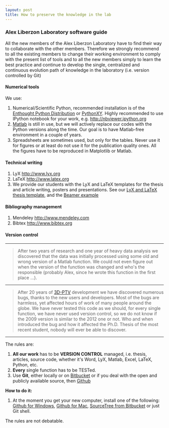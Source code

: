 ```yaml
---
layout: post
title: How to preserve the knowledge in the lab
---
```




### Alex Liberzon Laboratory software guide

All the new members of the Alex Liberzon Laboratory have to find their way to collaborate with the other members. Therefore we strongly recommend to all the existing members to change their working environment to comply with the present list of tools and to all the new members simply to learn the best practice and continue to develop the single, centralized and continuous evolution path of knowledge in the laboratory (i.e. version controlled by Git)


#### Numerical tools
We use:

1. Numerical/Scientific Python, recommended installation is of the [Enthought Python Distribution](http://www.enthought.com/products/epd.php) or [PythonXY](www.pythonxy.com). Highly recommended to use IPython notebook for your work, e.g. <http://nbviewer.ipython.org>  
1. [Matlab](www.mathworks.com) is still in use, but we will actively replace our codes with the Python versions along the time. Our goal is to have Matlab-free environment in a couple of years.
1. Spreadsheets are sometimes used, but only for the tables. Never use it for figures or at least do not use it for the publication quality ones. All the figures have to be reproduced in Matplotlib or Matlab.


#### Technical writing

1. LyX <http://www.lyx.org>
2. LaTeX <http://www.latex.org>
3. We provide our students with the LyX and LaTeX templates for the thesis and article writing, posters and presentations. See our [LyX and LaTeX thesis template](https://github.com/alexlib/tau_thesis_lyx_template), and the [Beamer example](https://speakerdeck.com/alexlib/resuspension-of-spherical-particles-in-the-oscillating-grid-turbulence)

#### Bibliography management

1. Mendeley <http://www.mendeley.com>
2. Bibtex <http://www.bibtex.org>



#### Version control
---

> After two years of research and one year of heavy data analysis we discovered that the data was initially processed using some old and wrong version of a Matlab function. We could not even figure out when the version of the function was changed and who's the responsible (probably Alex, since he wrote this function in the first place …).   

----

> After 20 years of [3D-PTV](http://3dptv.github.com) development we have discovered numerous bugs, thanks to the new users and developers. Most of the bugs are harmless, yet affected hours of work of many people around the globe. We have never tested this code as we should, for every single function, we have never used version control, so we do not know if the 2009 version is similar to the 2012 one or not. Who and when introduced the bug and how it affected the Ph.D. Thesis of the most recent student, nobody will ever be able to discover.

-----

The rules are:

1. **All our work** has to be **VERSION CONTROL** managed, i.e. thesis, articles, source code, whether it's Word, LyX, Matlab, Excel, LaTeX, Python, etc.
2. **Every** single function has to be TESTed.
3. Use **Git**, either locally or on [Bitbucket](http://bitbucket.org) or if you deal with the open and publicly available source, then [Github](http://github.com)


**How to do it:**

1. At the moment you get your new computer, install one of the following: [Github for Windows](http://windows.github.com/), [Github for Mac](http://mac.github.com/), [SourceTree from Bitbucket](http://www.atlassian.com/software/sourcetree/overview) or just Git shell.

The rules are not debatable.
